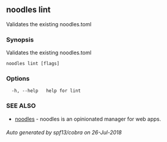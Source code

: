 ## noodles lint

Validates the existing noodles.toml

### Synopsis


Validates the existing noodles.toml

```
noodles lint [flags]
```

### Options

```
  -h, --help   help for lint
```

### SEE ALSO
* [noodles](noodles.md)	 - noodles is an opinionated manager for web apps.

###### Auto generated by spf13/cobra on 26-Jul-2018
